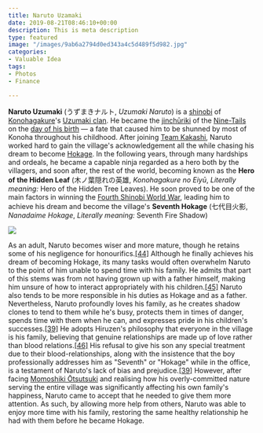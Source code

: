 ```yaml
---
title: Naruto Uzamaki
date: 2019-08-21T08:46:10+00:00
description: This is meta description
type: featured
image: "/images/9ab6a2794d0ed343a4c5d489f5d982.jpg"
categories:
- Valuable Idea
tags:
- Photos
- Finance

---
```

**Naruto Uzumaki** (うずまきナルト, _Uzumaki Naruto_) is a [shinobi](https://naruto.fandom.com/wiki/Shinobi "Shinobi") of [Konohagakure](https://naruto.fandom.com/wiki/Konohagakure "Konohagakure")'s [Uzumaki clan](https://naruto.fandom.com/wiki/Uzumaki_clan "Uzumaki clan"). He became the [jinchūriki](https://naruto.fandom.com/wiki/Jinch%C5%ABriki "Jinchūriki") of the [Nine-Tails](https://naruto.fandom.com/wiki/Nine-Tails "Nine-Tails") on the [day of his birth](https://naruto.fandom.com/wiki/Nine-Tailed_Demon_Fox%27s_Attack "Nine-Tailed Demon Fox's Attack") — a fate that caused him to be shunned by most of Konoha throughout his childhood. After joining [Team Kakashi](https://naruto.fandom.com/wiki/Team_Kakashi "Team Kakashi"), Naruto worked hard to gain the village's acknowledgement all the while chasing his dream to become [Hokage](https://naruto.fandom.com/wiki/Hokage "Hokage"). In the following years, through many hardships and ordeals, he became a capable ninja regarded as a hero both by the villagers, and soon after, the rest of the world, becoming known as the **Hero of the Hidden Leaf** (木ノ葉隠れの英雄, _Konohagakure no Eiyū_, _Literally meaning:_ Hero of the Hidden Tree Leaves). He soon proved to be one of the main factors in winning the [Fourth Shinobi World War](https://naruto.fandom.com/wiki/Fourth_Shinobi_World_War "Fourth Shinobi World War"), leading him to achieve his dream and become the village's **Seventh Hokage** (七代目火影, _Nanadaime Hokage_, _Literally meaning:_ Seventh Fire Shadow)

![](/images/nu.gif)

As an adult, Naruto becomes wiser and more mature, though he retains some of his negligence for honourifics.[\[44\]](https://naruto.fandom.com/wiki/Naruto_Uzumaki#cite_note-43) Although he finally achieves his dream of becoming Hokage, its many tasks would often overwhelm Naruto to the point of him unable to spend time with his family. He admits that part of this stems was from not having grown up with a father himself, making him unsure of how to interact appropriately with his children.[\[45\]](https://naruto.fandom.com/wiki/Naruto_Uzumaki#cite_note-BE10-44) Naruto also tends to be more responsible in his duties as Hokage and as a father. Nevertheless, Naruto profoundly loves his family, as he creates shadow clones to tend to them while he's busy, protects them in times of danger, spends time with them when he can, and expresses pride in his children's successes.[\[39\]](https://naruto.fandom.com/wiki/Naruto_Uzumaki#cite_note-BorutoMovie-38) He adopts Hiruzen's philosophy that everyone in the village is his family, believing that genuine relationships are made up of love rather than blood relations.[\[46\]](https://naruto.fandom.com/wiki/Naruto_Uzumaki#cite_note-45) His refusal to give his son any special treatment due to their blood-relationships, along with the insistence that the boy professionally addresses him as "Seventh" or "Hokage" while in the office, is a testament of Naruto's lack of bias and prejudice.[\[39\]](https://naruto.fandom.com/wiki/Naruto_Uzumaki#cite_note-BorutoMovie-38) However, after facing [Momoshiki Ōtsutsuki](https://naruto.fandom.com/wiki/Momoshiki_%C5%8Ctsutsuki "Momoshiki Ōtsutsuki") and realising how his overly-committed nature serving the entire village was significantly affecting his own family's happiness, Naruto came to accept that he needed to give them more attention. As such, by allowing more help from others, Naruto was able to enjoy more time with his family, restoring the same healthy relationship he had with them before he became Hokage.